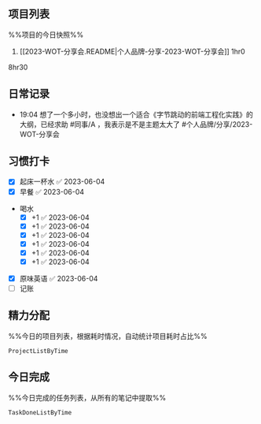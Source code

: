 ## 项目列表
%%项目的今日快照%%
1. [[2023-WOT-分享会.README|个人品牌-分享-2023-WOT-分享会]] 1hr0

8hr30

## 日常记录
- 19:04 想了一个多小时，也没想出一个适合《字节跳动的前端工程化实践》的大纲，已经求助 #同事/A ，我表示是不是主题太大了 #个人品牌/分享/2023-WOT-分享会

## 习惯打卡
- [x] 起床一杯水 ✅ 2023-06-04
- [x] 早餐 ✅ 2023-06-04
- 喝水
	- [x] +1 ✅ 2023-06-04
	- [x] +1 ✅ 2023-06-04
	- [x] +1 ✅ 2023-06-04
	- [x] +1 ✅ 2023-06-04
	- [x] +1 ✅ 2023-06-04
	- [x] +1 ✅ 2023-06-04
- [x] 原味英语 ✅ 2023-06-04
- [ ] 记账 

## 精力分配
%%今日的项目列表，根据耗时情况，自动统计项目耗时占比%%
```PeriodicPARA
ProjectListByTime
```

## 今日完成
%%今日完成的任务列表，从所有的笔记中提取%%
```PeriodicPARA
TaskDoneListByTime
```
